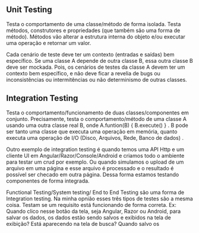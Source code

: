 ## Unit Testing
Testa o comportamento de uma classe/método de forma isolada. Testa métodos, construtores e propriedades 
(que também são uma forma de método). 
Métodos vão alterar a estrutura interna do objeto e/ou executar uma operação e retornar um valor.

Cada cenário de teste deve ter um contexto (entradas e saídas) bem específico.
Se uma classe A depende de outra classe B, essa outra classe B deve ser mockada. Pois, os cenários de testes da classe A devem ter
um contexto bem específico, e não deve ficar a revelia de bugs ou inconsistências ou intermitências 
ou não determinismo de outras classes.

## Integration Testing
Testa o comportamento/funcionamento de duas classes/componentes em conjunto. Precisamente, testa o comportamento/método de uma classe A 
usando uma outra classe real B, onde A.funtion(B) { B.execute() } .
B pode ser tanto uma classe que executa uma operação em memória, quanto executa uma operação de I/O 
(Disco, Arquivos, Rede, Banco de dados) .

Outro exemplo de integration testing é quando temos uma API Http e um cliente UI em Angular/Razor/Console/Android e criamos todo
o ambiente para testar um crud por exemplo. Ou quando simulamos o upload de um arquivo em uma página e esse arquivo é processado
e o resultado é possível ser checado em outra página. Dessa forma estamos testando componentes de forma integrada.

Functional Testing/System testing/ End to End Testing são uma forma de Integration testing. Na minha opnião esses três tipos de 
testes são a mesma coisa. Testam se um requisito está funcionando de forma correta. 
Ex: Quando clico nesse botão da tela, seja Angular, Razor ou  Android, para salvar os dados, os dados estão sendo salvos e exibidos na tela de exibição? 
Está aparecendo na tela de busca?
Quando salvo os 

